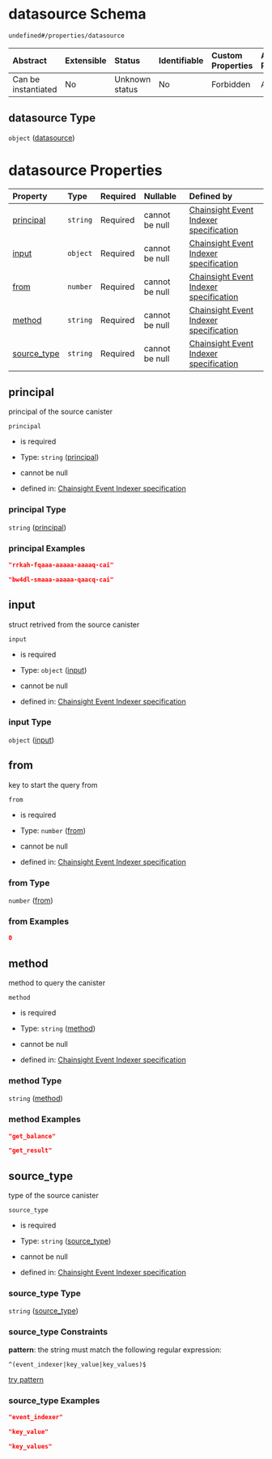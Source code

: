# datasource Schema

```txt
undefined#/properties/datasource
```



| Abstract            | Extensible | Status         | Identifiable | Custom Properties | Additional Properties | Access Restrictions | Defined In                                                                           |
| :------------------ | :--------- | :------------- | :----------- | :---------------- | :-------------------- | :------------------ | :----------------------------------------------------------------------------------- |
| Can be instantiated | No         | Unknown status | No           | Forbidden         | Allowed               | none                | [algorithm\_indexer.json\*](../../out/algorithm_indexer.json "open original schema") |

## datasource Type

`object` ([datasource](algorithm_indexer-properties-datasource.md))

# datasource Properties

| Property                     | Type     | Required | Nullable       | Defined by                                                                                                                                                            |
| :--------------------------- | :------- | :------- | :------------- | :-------------------------------------------------------------------------------------------------------------------------------------------------------------------- |
| [principal](#principal)      | `string` | Required | cannot be null | [Chainsight Event Indexer specification](algorithm_indexer-properties-datasource-properties-principal.md "undefined#/properties/datasource/properties/principal")     |
| [input](#input)              | `object` | Required | cannot be null | [Chainsight Event Indexer specification](algorithm_indexer-properties-datasource-properties-input.md "undefined#/properties/datasource/properties/input")             |
| [from](#from)                | `number` | Required | cannot be null | [Chainsight Event Indexer specification](algorithm_indexer-properties-datasource-properties-from.md "undefined#/properties/datasource/properties/from")               |
| [method](#method)            | `string` | Required | cannot be null | [Chainsight Event Indexer specification](algorithm_indexer-properties-datasource-properties-method.md "undefined#/properties/datasource/properties/method")           |
| [source\_type](#source_type) | `string` | Required | cannot be null | [Chainsight Event Indexer specification](algorithm_indexer-properties-datasource-properties-source_type.md "undefined#/properties/datasource/properties/source_type") |

## principal

principal of the source canister

`principal`

*   is required

*   Type: `string` ([principal](algorithm_indexer-properties-datasource-properties-principal.md))

*   cannot be null

*   defined in: [Chainsight Event Indexer specification](algorithm_indexer-properties-datasource-properties-principal.md "undefined#/properties/datasource/properties/principal")

### principal Type

`string` ([principal](algorithm_indexer-properties-datasource-properties-principal.md))

### principal Examples

```json
"rrkah-fqaaa-aaaaa-aaaaq-cai"
```

```json
"bw4dl-smaaa-aaaaa-qaacq-cai"
```

## input

struct retrived from the source canister

`input`

*   is required

*   Type: `object` ([input](algorithm_indexer-properties-datasource-properties-input.md))

*   cannot be null

*   defined in: [Chainsight Event Indexer specification](algorithm_indexer-properties-datasource-properties-input.md "undefined#/properties/datasource/properties/input")

### input Type

`object` ([input](algorithm_indexer-properties-datasource-properties-input.md))

## from

key to start the query from

`from`

*   is required

*   Type: `number` ([from](algorithm_indexer-properties-datasource-properties-from.md))

*   cannot be null

*   defined in: [Chainsight Event Indexer specification](algorithm_indexer-properties-datasource-properties-from.md "undefined#/properties/datasource/properties/from")

### from Type

`number` ([from](algorithm_indexer-properties-datasource-properties-from.md))

### from Examples

```json
0
```

## method

method to query the canister

`method`

*   is required

*   Type: `string` ([method](algorithm_indexer-properties-datasource-properties-method.md))

*   cannot be null

*   defined in: [Chainsight Event Indexer specification](algorithm_indexer-properties-datasource-properties-method.md "undefined#/properties/datasource/properties/method")

### method Type

`string` ([method](algorithm_indexer-properties-datasource-properties-method.md))

### method Examples

```json
"get_balance"
```

```json
"get_result"
```

## source\_type

type of the source canister

`source_type`

*   is required

*   Type: `string` ([source\_type](algorithm_indexer-properties-datasource-properties-source_type.md))

*   cannot be null

*   defined in: [Chainsight Event Indexer specification](algorithm_indexer-properties-datasource-properties-source_type.md "undefined#/properties/datasource/properties/source_type")

### source\_type Type

`string` ([source\_type](algorithm_indexer-properties-datasource-properties-source_type.md))

### source\_type Constraints

**pattern**: the string must match the following regular expression:&#x20;

```regexp
^(event_indexer|key_value|key_values)$
```

[try pattern](https://regexr.com/?expression=%5E\(event_indexer%7Ckey_value%7Ckey_values\)%24 "try regular expression with regexr.com")

### source\_type Examples

```json
"event_indexer"
```

```json
"key_value"
```

```json
"key_values"
```
